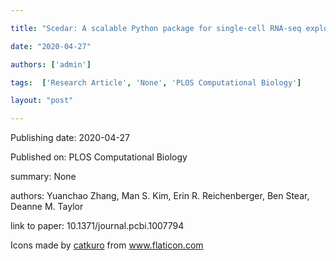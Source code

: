 ---
title: "Scedar: A scalable Python package for single-cell RNA-seq exploratory data analysis"
date: "2020-04-27"
authors: ['admin']
tags:  ['Research Article', 'None', 'PLOS Computational Biology']
layout: "post"
---
Publishing date: 2020-04-27

Published on: PLOS Computational Biology

summary: None

authors: Yuanchao Zhang, Man S. Kim, Erin R. Reichenberger, Ben Stear, Deanne M. Taylor

link to paper: 10.1371/journal.pcbi.1007794

Icons made by <a href="https://www.flaticon.com/free-icon/bookshelves_3576884" title="catkuro">catkuro</a> from <a href="https://www.flaticon.com/" title="Flaticon"> www.flaticon.com</a>